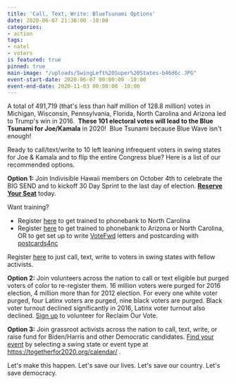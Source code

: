 ```yaml
---
title: 'Call, Text, Write: BlueTsunami Options'
date: 2020-06-07 21:36:00 -10:00
categories:
- action
tags:
- natel
- voters
is featured: true
pinned: true
main-image: "/uploads/SwingLeft%20Super%20States-b46d6c.JPG"
event-start-date: 2020-06-07 00:00:00 -10:00
event-end-date: 2020-11-03 00:00:00 -10:00
---
```


A total of 491,719 (that's less than half million of 128.8 million) votes in Michigan, Wisconsin, Pennsylvania, Florida, North Carolina and Arizona led to Trump's win in 2016.  **These 101 electoral votes will lead to the Blue Tsunami for Joe/Kamala** in 2020!  Blue Tsunami because Blue Wave isn't enough!

Ready to call/text/write to 10 left leaning infrequent voters in swing states for Joe & Kamala and to flip the entire Congress blue? Here is a list of our recommended options.  

**Option 1:** 
Join Indivisible Hawaii members on October 4th to celebrate the BIG SEND and to kickoff 30 Day Sprint to the last day of election.  **[Reserve Your Seat](https://us02web.zoom.us/meeting/register/tZUscuCvpz4uGtCUJLZHyUGZ_A7lN0rLnWpx)** today.  

Want training?  
* Register [here](https://us02web.zoom.us/meeting/register/tZMlce-vrDwqG93LGlpMbG0ViIU8jeur1adv) to get trained to phonebank to North Carolina
* Register [here](https://us02web.zoom.us/meeting/register/tZArduGvrjIvHtJMFgItBYBfZcrhY6Qi7Ca0) to get trained to phonebank to Arizona or North Carolina, OR to get set up to write [VoteFwd](https://www.votefwd.org) letters and postcarding with [postcards4nc](https://www.postcards4nc.com/) 

Register [here](https://us02web.zoom.us/meeting/register/tZArduGvrjIvHtJMFgItBYBfZcrhY6Qi7Ca0) to just call, text, write to voters in swing states with fellow activists.

**Option 2:**
Join volunteers across the nation to call or text eligible but purged voters of color to re-register them.  16 million voters were purged for 2016 election, 4 million more than for 2012 election.  For every one white voter purged, four Latinx voters are purged, nine black voters are purged. Black voter turnout declined significantly in 2016, Latinx voter turnout also declined. [Sign up](https://actionnetwork.org/forms/reclaim-our-vote-signup) to volunteer for Reclaim Our Vote.

**Option 3:**
Join grassroot activists across the nation to call, text, write, or raise fund for Biden/Harris and other Democratic candidates.  [Find your event](https://togetherfor2020.org/calendar/) by selecting a swing state or event type at https://togetherfor2020.org/calendar/ .

Let's make this happen.  Let's save our lives.  Let's save our country.  Let's save democracy.  
